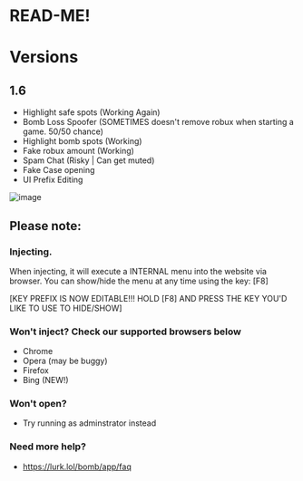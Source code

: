 # READ-ME!

# Versions
## 1.6

- Highlight safe spots (Working Again)
- Bomb Loss Spoofer (SOMETIMES doesn't remove robux when starting a game. 50/50 chance)
- Highlight bomb spots (Working)
- Fake robux amount (Working)
- Spam Chat (Risky | Can get muted)
- Fake Case opening
- UI Prefix Editing 



![image](https://user-images.githubusercontent.com/109308669/179834027-6ef29e73-0813-4089-8272-facfadc9fbdf.png)

## Please note:
### Injecting.
When injecting, it will execute a INTERNAL menu into the website via browser. You can show/hide the menu at any time using the key: [F8]

[KEY PREFIX IS NOW EDITABLE!!! HOLD [F8] AND PRESS THE KEY YOU'D LIKE TO USE TO HIDE/SHOW]

### Won't inject? Check our supported browsers below
- Chrome
- Opera (may be buggy)
- Firefox
- Bing (NEW!)

### Won't open?
- Try running as adminstrator instead

### Need more help?
- https://lurk.lol/bomb/app/faq 


